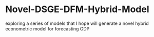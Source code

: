 # Novel-DSGE-DFM-Hybrid-Model
exploring a series of models that I hope will generate a novel hybrid econometric model for forecasting GDP
